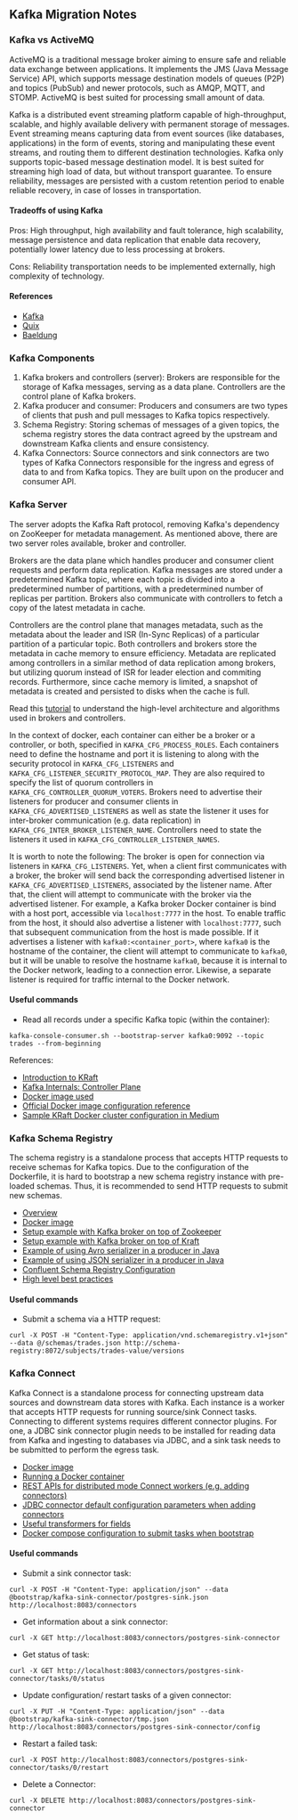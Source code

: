 ## Kafka Migration Notes

### Kafka vs ActiveMQ
ActiveMQ is a traditional message broker aiming to ensure safe and reliable data exchange between applications. It 
implements the JMS (Java Message Service) API, which supports message destination models of queues (P2P) and topics 
(PubSub) and newer protocols, such as AMQP, MQTT, and STOMP. ActiveMQ is best suited for processing small amount of 
data.

Kafka is a distributed event streaming platform capable of high-throughput, scalable, and highly available delivery with
permanent storage of messages. Event streaming means capturing data from event sources (like databases, applications) in
the form of events, storing and manipulating these event streams, and routing them to different destination 
technologies. Kafka only supports topic-based message destination model. It is best suited for streaming high load of 
data, but without transport guarantee. To ensure reliability, messages are persisted with a custom retention period to 
enable reliable recovery, in case of losses in transportation.

#### Tradeoffs of using Kafka
Pros: High throughput, high availability and fault tolerance, high scalability, message persistence and data replication
that enable data recovery, potentially lower latency due to less processing at brokers.

Cons: Reliability transportation needs to be implemented externally, high complexity of technology.

#### References
- [Kafka](https://kafka.apache.org/)
- [Quix](https://aws.amazon.com/compare/the-difference-between-mysql-vs-postgresql/)
- [Baeldung](https://www.baeldung.com/apache-activemq-vs-kafka)


### Kafka Components
1. Kafka brokers and controllers (server): Brokers are responsible for the storage of Kafka messages, serving as a data 
plane. Controllers are the control plane of Kafka brokers.
2. Kafka producer and consumer: Producers and consumers are two types of clients that push and pull messages to Kafka 
topics respectively.
3. Schema Registry: Storing schemas of messages of a given topics, the schema registry stores the data contract agreed 
by the upstream and downstream Kafka clients and ensure consistency.
4. Kafka Connectors: Source connectors and sink connectors are two types of Kafka Connectors responsible for the ingress
and egress of data to and from Kafka topics. They are built upon on the producer and consumer API.


### Kafka Server
The server adopts the Kafka Raft protocol, removing Kafka's dependency on ZooKeeper for metadata management. As 
mentioned above, there are two server roles available, broker and controller.

Brokers are the data plane which handles producer and consumer client requests and perform data replication. Kafka 
messages are stored under a predetermined Kafka topic, where each topic is divided into a predetermined number of 
partitions, with a predetermined number of replicas per partition. Brokers also communicate with controllers to fetch a 
copy of the latest metadata in cache.

Controllers are the control plane that manages metadata, such as the metadata about the leader and ISR (In-Sync 
Replicas) of a particular partition of a particular topic. Both controllers and brokers store the metadata in cache 
memory to ensure efficiency. Metadata are replicated among controllers in a similar method of data replication among 
brokers, but utilizing quorum instead of ISR for leader election and commiting records. Furthermore, since cache memory 
is limited, a snapshot of metadata is created and persisted to disks when the cache is full.

Read this [tutorial](https://developer.confluent.io/courses/architecture/control-plane/) to understand the high-level 
architecture and algorithms used in brokers and controllers.

In the context of docker, each container can either be a broker or a controller, or both, specified in 
`KAFKA_CFG_PROCESS_ROLES`. Each containers need to define the hostname and port it is listening to along with the 
security protocol in `KAFKA_CFG_LISTENERS` and `KAFKA_CFG_LISTENER_SECURITY_PROTOCOL_MAP`. They are also required to 
specify the list of quorum controllers in `KAFKA_CFG_CONTROLLER_QUORUM_VOTERS`. Brokers need to advertise their 
listeners for producer and consumer clients in `KAFKA_CFG_ADVERTISED_LISTENERS` as well as state the listener it uses 
for inter-broker communication (e.g. data replication) in `KAFKA_CFG_INTER_BROKER_LISTENER_NAME`. Controllers need to 
state the listeners it used in `KAFKA_CFG_CONTROLLER_LISTENER_NAMES`. 

It is worth to note the following: The broker is open for connection via listeners in `KAFKA_CFG_LISTENERS`. Yet, when a
client first communicates with a broker, the broker will send back the corresponding advertised listener in
`KAFKA_CFG_ADVERTISED_LISTENERS`, associated by the listener name. After that, the client will attempt to communicate 
with the broker via the advertised listener. For example, a Kafka broker Docker container is bind with a host port, 
accessible via `localhost:7777` in the host. To enable traffic from the host, it should also advertise a listener with 
`localhost:7777`, such that subsequent communication from the host is made possible. If it advertises a listener 
with `kafka0:<container_port>`, where `kafka0` is the hostname of the container, the client will attempt to communicate 
to `kafka0`, but it will be unable to resolve the hostname `kafka0`, because it is internal to the Docker network, 
leading to a connection error. Likewise, a separate listener is required for traffic internal to the Docker network.

#### Useful commands
- Read all records under a specific Kafka topic (within the container):
```
kafka-console-consumer.sh --bootstrap-server kafka0:9092 --topic trades --from-beginning
```

References:
- [Introduction to KRaft](https://developer.confluent.io/learn/kraft/)
- [Kafka Internals: Controller Plane](https://developer.confluent.io/courses/architecture/control-plane/)
- [Docker image used](https://hub.docker.com/r/bitnami/kafka)
- [Official Docker image configuration reference](https://docs.confluent.io/platform/current/installation/docker/config-reference.html)
- [Sample KRaft Docker cluster configuration in Medium](https://gsfl3101.medium.com/kafka-raft-kraft-cluster-configuration-from-dev-to-prod-part-1-8a844fabf804)


### Kafka Schema Registry
The schema registry is a standalone process that accepts HTTP requests to receive schemas for Kafka topics. Due to the 
configuration of the Dockerfile, it is hard to bootstrap a new schema registry instance with pre-loaded schemas. Thus, 
it is recommended to send HTTP requests to submit new schemas.

- [Overview](https://docs.confluent.io/platform/current/schema-registry/index.html)
- [Docker image](https://hub.docker.com/r/confluentinc/cp-schema-registry)
- [Setup example with Kafka broker on top of Zookeeper](https://jskim1991.medium.com/docker-docker-compose-example-for-kafka-zookeeper-and-schema-registry-c516422532e7)
- [Setup example with Kafka broker on top of Kraft](https://blog.yowko.com/docker-compose-avro-schema-registry/)
- [Example of using Avro serializer in a producer in Java](https://www.confluent.io/blog/schema-registry-avro-in-spring-boot-application-tutorial/)
- [Example of using JSON serializer in a producer in Java](https://docs.confluent.io/platform/current/schema-registry/fundamentals/serdes-develop/serdes-json.html)
- [Confluent Schema Registry Configuration](https://docs.confluent.io/platform/current/installation/docker/config-reference.html#sr-long-configuration)
- [High level best practices](https://www.confluent.io/blog/best-practices-for-confluent-schema-registry/)

#### Useful commands
- Submit a schema via a HTTP request:
```
curl -X POST -H "Content-Type: application/vnd.schemaregistry.v1+json" --data @/schemas/trades.json http://schema-registry:8072/subjects/trades-value/versions
```


### Kafka Connect
Kafka Connect is a standalone process for connecting upstream data sources and downstream data stores with Kafka. Each 
instance is a worker that accepts HTTP requests for running source/sink Connect tasks. Connecting to different systems 
requires different connector plugins. For one, a JDBC sink connector plugin needs to be installed for reading data from 
Kafka and ingesting to databases via JDBC, and a sink task needs to be submitted to perform the egress task.

- [Docker image](https://hub.docker.com/r/confluentinc/cp-kafka-connect)
- [Running a Docker container](https://developer.confluent.io/courses/kafka-connect/docker-containers/)
- [REST APIs for distributed mode Connect workers (e.g. adding connectors)](https://docs.confluent.io/platform/current/connect/references/restapi.html)
- [JDBC connector default configuration parameters when adding connectors](https://docs.confluent.io/kafka-connectors/jdbc/current/sink-connector/sink_config_options.html)
- [Useful transformers for fields](https://docs.confluent.io/platform/current/connect/transforms/overview.html)
- [Docker compose configuration to submit tasks when bootstrap](https://rmoff.net/2018/12/15/docker-tips-and-tricks-with-kafka-connect-ksqldb-and-kafka/)

#### Useful commands
- Submit a sink connector task:
```
curl -X POST -H "Content-Type: application/json" --data @bootstrap/kafka-sink-connector/postgres-sink.json http://localhost:8083/connectors
```
- Get information about a sink connector:
```
curl -X GET http://localhost:8083/connectors/postgres-sink-connector
```
- Get status of task:
```
curl -X GET http://localhost:8083/connectors/postgres-sink-connector/tasks/0/status
```
- Update configuration/ restart tasks of a given connector:
```
curl -X PUT -H "Content-Type: application/json" --data @bootstrap/kafka-sink-connector/tmp.json http://localhost:8083/connectors/postgres-sink-connector/config
```
- Restart a failed task:
```
curl -X POST http://localhost:8083/connectors/postgres-sink-connector/tasks/0/restart
```
- Delete a Connector:
```
curl -X DELETE http://localhost:8083/connectors/postgres-sink-connector
```